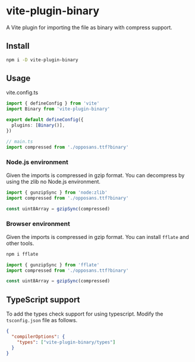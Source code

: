 # vite-plugin-binary

A Vite plugin for importing the file as binary with compress support.

## Install

```bash
npm i -D vite-plugin-binary
```

## Usage

vite.config.ts

```ts
import { defineConfig } from 'vite'
import Binary from 'vite-plugin-binary'

export default defineConfig({
  plugins: [Binary()],
})
```

```ts
// main.ts
import compressed from './opposans.ttf?binary'
```

### Node.js environment

Given the imports is compressed in gzip format. You can decompress by using the zlib no Node.js environment.

```ts
import { gunzipSync } from 'node:zlib'
import compressed from './opposans.ttf?binary'

const uint8Array = gzipSync(compressed)
```

### Browser environment

Given the imports is compressed in gzip format. You can install `fflate` and other tools.

```sh
npm i fflate
```

```ts
import { gunzipSync } from 'fflate'
import compressed from './opposans.ttf?binary'

const uint8Array = gzipSync(compressed)
```

## TypeScript support

To add the types check support for using typescript. Modify the `tsconfig.json` file as follows.

```json
{
  "compilerOptions": {
    "types": ["vite-plugin-binary/types"]
  }
}
```
